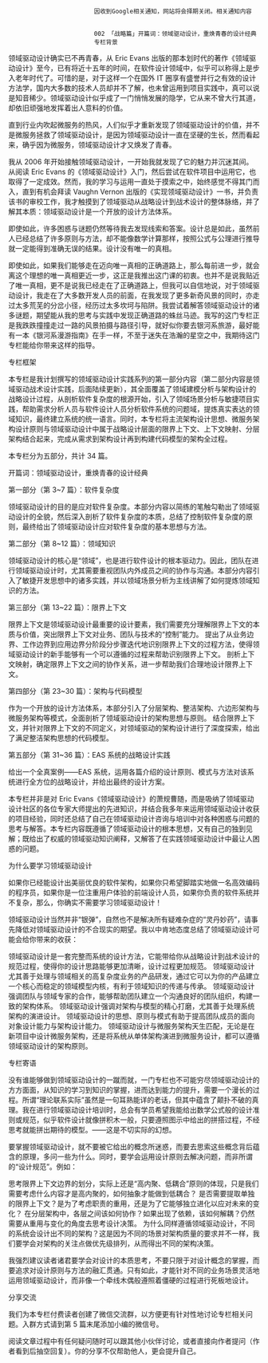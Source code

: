 
                            
                            因收到Google相关通知，网站将会择期关闭。相关通知内容
                            
                            
                            002 「战略篇」开篇词：领域驱动设计，重焕青春的设计经典
                            专栏背景

领域驱动设计确实已不再青春，从 Eric Evans 出版的那本划时代的著作《领域驱动设计》至今，已有将近十五年的时间，在软件设计领域中，似乎可以称得上是步入老年时代了。可惜的是，对于这样一个在国外 IT 圈享有盛誉并行之有效的设计方法学，国内大多数的技术人员却并不了解，也未曾运用到项目实践中，真可以说是知音稀少。领域驱动设计似乎成了一门悄悄发展的隐学，它从来不曾大行其道，却依旧顽强地发挥着出人意料的价值。

直到行业内吹起微服务的热风，人们似乎才重新发现了领域驱动设计的价值，并不是微服务拯救了领域驱动设计，是因为领域驱动设计一直在坚硬的生长，然而看起来，确乎因为微服务，领域驱动设计才又焕发了青春。

我从 2006 年开始接触领域驱动设计，一开始我就发现了它的魅力并沉迷其间。从阅读 Eric Evans 的《领域驱动设计》入门，然后尝试在软件项目中运用它，也取得了一定成效。然而，我的学习与运用一直处于摸索之中，始终感觉不得其门而入，直到有机会拜读 Vaughn Vernon 出版的《实现领域驱动设计》一书，并负责该书的审校工作，我才触摸到了领域驱动从战略设计到战术设计的整体脉络，并了解其本质：领域驱动设计是一个开放的设计方法体系。

即使如此，许多困惑与谜题仍然等待我去发现线索和答案。设计总是如此，虽然前人已经总结了许多原则与方法，却不能像数学计算那样，按照公式与公理进行推导就一定能得到准确无误的结果。设计没有唯一的真相。

即使如此，如果我们能够走在迈向唯一真相的正确道路上，那么每前进一步，就会离这个理想的唯一真相更近一步，这正是我推出这门课的初衷。也并不是说我贴近了唯一真相，更不是说我已经走在了正确道路上，但我可以自信地说，对于领域驱动设计，我走在了大多数开发人员的前面，在我发现了更多新奇风景的同时，亦走过太多荒芜的分岔小径，经历过太多坎坷与陷阱。我尝试着解答领域驱动设计的诸多谜题，期望能从我的思考与实践中发现正确道路的蛛丝马迹。我写的这门专栏正是我跌跌撞撞走过一路的风景拍摄与路径引导，就好似你要去银河系旅游，最好能有一本《银河系漫游指南》在手一样，不至于迷失在浩瀚的星空之中，我期待这门专栏能给你带来这样的指导。

专栏框架

本专栏是我计划撰写的领域驱动设计实践系列的第一部分内容（第二部分内容是领域驱动战术设计实践，后面陆续更新），其全面覆盖了领域建模分析与架构设计的战略设计过程，从剖析软件复杂度的根源开始，引入了领域场景分析与敏捷项目实践，帮助需求分析人员与软件设计人员分析软件系统的问题域，提炼真实表达的领域知识，最终建立系统的统一语言。同时，本专栏将主流架构设计思想、微服务架构设计原则与领域驱动设计中属于战略设计层面的限界上下文、上下文映射、分层架构结合起来，完成从需求到架构设计再到构建代码模型的架构全过程。

本专栏分为五部分，共计 34 篇。

开篇词：领域驱动设计，重焕青春的设计经典

第一部分（第 3~7 篇）：软件复杂度


领域驱动设计的目的是应对软件复杂度。本部分内容以简练的笔触勾勒出了领域驱动设计的全貌，然后深入剖析了软件复杂度的本质，总结了控制软件复杂度的原则，最终给出了领域驱动设计应对软件复杂度的基本思想与方法。


第二部分（第 8~12 篇）：领域知识


领域驱动设计的核心是“领域”，也是进行软件设计的根本驱动力。因此，团队在进行领域驱动设计时，尤其需要重视团队内外成员之间的协作与沟通。本部分内容引入了敏捷开发思想中的诸多实践，并以领域场景分析为主线讲解了如何提炼领域知识的方法。


第三部分（第 13~22 篇）：限界上下文


限界上下文是领域驱动设计最重要的设计要素，我们需要充分理解限界上下文的本质与价值，突出限界上下文对业务、团队与技术的“控制”能力。
提出了从业务边界、工作边界到应用边界分阶段分步骤迭代地识别限界上下文的过程方法，使得领域驱动设计的新手能够有一个可以遵循的过程来帮助识别限界上下文。
剖析上下文映射，确定限界上下文之间的协作关系，进一步帮助我们合理地设计限界上下文。


第四部分（第 23~30 篇）：架构与代码模型


作为一个开放的设计方法体系，本部分引入了分层架构、整洁架构、六边形架构与微服务架构等模式，全面剖析了领域驱动设计的架构思想与原则。
结合限界上下文，并针对限界上下文的不同定义，对领域驱动的架构设计进行了深度探索，给出了满足整洁架构思想的代码模型。


第五部分（第 31~36 篇）：EAS 系统的战略设计实践


给出一个全真案例——EAS 系统，运用各篇介绍的设计原则、模式与方法对该系统进行全方位的战略设计，并给出最终的设计方案。


本专栏并非是对 Eric Evans《领域驱动设计》的萧规曹随，而是吸纳了领域驱动设计社区的各位专家大师提出的先进知识，并结合我多年来运用领域驱动设计收获的项目经验，同时还总结了自己在领域驱动设计咨询与培训中对各种困惑与问题的思考与解答。本专栏内容既遵循了领域驱动设计的根本思想，又有自己的独到见解；既给出了权威的领域驱动知识阐释，又解答了在实践领域驱动设计中最让人困惑的问题。

为什么要学习领域驱动设计

如果你已经能设计出美丽优良的软件架构，如果你只希望脚踏实地做一名高效编码的程序员，如果你是一位注重用户体验的前端设计人员，如果你负责的软件系统并不复杂，那么，你确实不需要学习领域驱动设计！

领域驱动设计当然并非“银弹”，自然也不是解决所有疑难杂症的“灵丹妙药”，请事先降低对领域驱动设计的不合现实的期望。我以中肯地态度总结了领域驱动设计可能会给你带来的收获：


领域驱动设计是一套完整而系统的设计方法，它能带给你从战略设计到战术设计的规范过程，使得你的设计思路能够更加清晰，设计过程更加规范。
领域驱动设计尤其善于处理与领域相关的高复杂度业务的产品研发，通过它可以为你的产品建立一个核心而稳定的领域模型内核，有利于领域知识的传递与传承。
领域驱动设计强调团队与领域专家的合作，能够帮助团队建立一个沟通良好的团队组织，构建一致的架构体系。
领域驱动设计强调对架构与模型的精心打磨，尤其善于处理系统架构的演进设计。
领域驱动设计的思想、原则与模式有助于提高团队成员的面向对象设计能力与架构设计能力。
领域驱动设计与微服务架构天生匹配，无论是在新项目中设计微服务架构，还是将系统从单体架构演进到微服务设计，都可以遵循领域驱动设计的架构原则。


专栏寄语

没有谁能够做到领域驱动设计的一蹴而就，一门专栏也不可能穷尽领域驱动设计的方方面面，从知识的学习到知识的掌握，进而达到能力的提升，需要一个漫长的过程。所谓“理论联系实际”虽然是一句耳熟能详的老话，但其中蕴含了颠扑不破的真理。我在进行领域驱动设计培训时，总会有学员希望我能给出数学公式般的设计准则或规范，似乎软件设计就像拼积木一般，只要遵照图示中给出的拼搭过程，不经思考就能拼出期待的模型。——这是不切实际的幻想。

要掌握领域驱动设计，就不要被它给出的概念所迷惑，而要去思索这些概念背后蕴含的原理，多问一些为什么。同时，要学会运用设计原则去解决问题，而非所谓的“设计规范”。例如：


思考限界上下文边界的划分，实际上还是“高内聚、低耦合”原则的体现，只是我们需要考虑什么内容才是高内聚的，如何抽象才能做到低耦合？
是否需要提取单独的限界上下文？是为了考虑职责的重用，还是为了它能够独立进化以应对未来的变化？
在分层架构中，各层之间该如何协作？如果出现了依赖，该如何解耦？仍然需要从重用与变化的角度去思考设计决策。
为什么同样遵循领域驱动设计，不同的系统会设计出不同的架构？这是因为不同的场景对架构质量的要求并不一样，我们要学会对架构的关注点做优先级排列，从而得出不同的架构决策。


我强烈建议读者诸君要学会对设计的本质思考，不要只限于对设计概念的掌握，而要追求对设计原则与方法的融汇贯通。只有如此，才能针对不同的业务场景灵活地运用领域驱动设计，而非像一个牵线木偶般遵照着僵硬的过程进行死板地设计。

分享交流

我们为本专栏付费读者创建了微信交流群，以方便更有针对性地讨论专栏相关问题。入群方式请到第 5 篇末尾添加小编的微信号。

阅读文章过程中有任何疑问随时可以跟其他小伙伴讨论，或者直接向作者提问（作者看到后抽空回复）。你的分享不仅帮助他人，更会提升自己。

                        
                        
                            